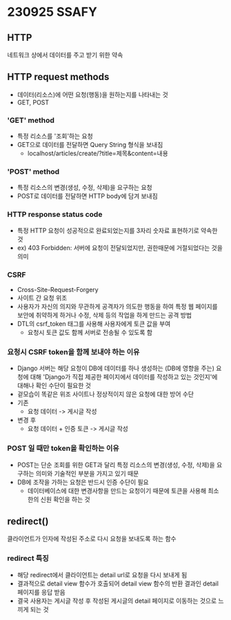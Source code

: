 # 230925 SSAFY
## HTTP
네트워크 상에서 데이터를 주고 받기 위한 약속
## HTTP request methods
* 데이터(리소스)에 어떤 요청(행동)을 원하는지를 나타내는 것
* GET, POST
### 'GET' method
* 특정 리소스를 '조회'하는 요청
* GET으로 데이터를 전달하면 Query String 형식을 보내짐
  * localhost/articles/create/?title=제목&content=내용
### 'POST' method
* 특정 리소스의 변경(생성, 수정, 삭제)을 요구하는 요청
* POST로 데이터를 전달하면 HTTP body에 담겨 보내짐
### HTTP response status code
* 특정 HTTP 요청이 성공적으로 완료되었는지를 3자리 숫자료 표현하기로 약속한 것
* ex) 403 Forbidden: 서버에 요청이 전달되었지만, 권한때문에 거절되었다는 것을 의미
### CSRF
* Cross-Site-Request-Forgery
* 사이트 간 요청 위조
* 사용자가 자신의 의지와 무관하게 공격자가 의도한 행동을 하여 특정 웹 페이지를 보안에 취약하게 하거나 수정, 삭제 등의 작업을 하게 만드는 공격 방법
* DTL의 csrf_token 태그를 사용해 사용자에게 토큰 값을 부여
  * 요청시 토큰 값도 함께 서버로 전송될 수 있도록 함
### 요청시 CSRF token을 함께 보내야 하는 이유
* Django 서버는 해당 요청이 DB에 데이터를 하나 생성하는 (DB에 영향을 주는) 요청에 대해 'Django가 직접 제공한 페이지에서 데이터를 작성하고 있는 것인지'에 대해나 확인 수단이 필요한 것
* 겉모습이 똑같은 위조 사이트나 정상적이지 않은 요청에 대한 방어 수단
* 기존
  * 요청 데이터 -> 게시글 작성
* 변경 후
  * 요청 데이터 + 인증 토큰 -> 게시글 작성
### POST 일 때만 token을 확인하는 이유
* POST는 단순 조회를 위한 GET과 달리 특정 리소스의 변경(생성, 수정, 삭제)을 요구하는 의미와 기술적인 부분을 가지고 있기 때문
* DB에 조작을 가하는 요청은 반드시 인증 수단이 필요
  * 데이터베이스에 대한 변경사항을 만드는 요청이기 때문에 토큰을 사용해 최소한의 신원 확인을 하는 것
## redirect()
클라이언트가 인자에 작성된 주소로 다시 요청을 보내도록 하는 함수
### redirect 특징
* 해당 redirect에서 클라이언트는 detail url로 요청을 다시 보내게 됨
* 결과적으로 detail view 함수가 호출되어 detail view 함수의 반환 결과인 detail 페이지를 응답 받음
* 결국 사용자는 게시글 작성 후 작성된 게시글의 detail 페이지로 이동하는 것으로 느끼게 되는 것